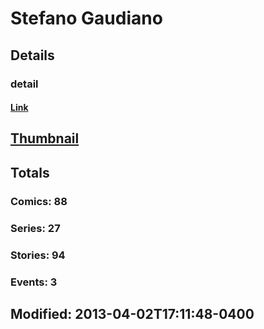 # Stefano  Gaudiano 
## Details
### detail
#### [Link](http://marvel.com/comics/creators/510/stefano_gaudiano?utm_campaign=apiRef&utm_source=225578a89fc76f3d20fbffda5d17a88d)
## [Thumbnail](http://i.annihil.us/u/prod/marvel/i/mg/6/00/4bb4e63913b15.jpg)
## Totals
### Comics: 88
### Series: 27
### Stories: 94
### Events: 3
## Modified: 2013-04-02T17:11:48-0400